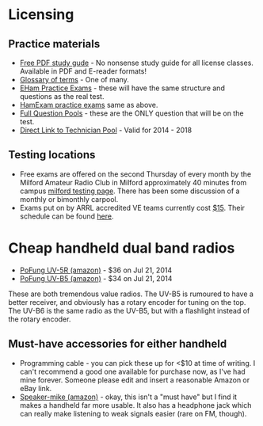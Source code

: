 # Licensing
## Practice materials
* [Free PDF study gude](http://www.kb6nu.com/tech-manual/) - No nonsense study guide for all license classes. Available in PDF and E-reader formats!
* [Glossary of terms](http://www.eham.net/newham/glossary) - One of many.
* [EHam Practice Exams](http://www.eham.net/exams/) - these will have the same structure and questions as the real test.
* [HamExam practice exams](http://hamexam.org/) same as above. 
* [Full Question Pools](http://www.arrl.org/question-pools) - these are the ONLY question that will be on the test.
* [Direct Link to Technician Pool](http://ncvec.org/downloads/2014-2018%20Tech%20Pool.pdf) - Valid for 2014 - 2018

## Testing locations
* Free exams are offered on the second Thursday of every month by the Milford Amateur Radio Club in Milford approximately 40 minutes from campus [milford testing page](http://www.w8mrc.com/club/ve-testing/). There has been some discussion of a monthly or bimonthly carpool.
* Exams put on by ARRL accredited VE teams currently cost [$15](http://www.arrl.org/arrl-vec-exam-fees). Their schedule can be found [here](http://www.arrl.org/find-an-amateur-radio-license-exam-session).

# Cheap handheld dual band radios
* [PoFung UV-5R (amazon)](http://www.amazon.com/dp/B007H4VT7A) - $36 on Jul 21, 2014
* [PoFung UV-B5 (amazon)](http://www.amazon.com/dp/B00BXVOKTW) - $34 on Jul 21, 2014

These are both tremendous value radios. The UV-B5 is rumoured to have a better receiver, and obviously has a rotary encoder for tuning on the top. The UV-B6 is the same radio as the UV-B5, but with a flashlight instead of the rotary encoder.

## Must-have accessories for either handheld
* Programming cable - you can pick these up for <$10 at time of writing. I can't recommend a good one available for purchase now, as I've had mine forever. Someone please edit and insert a reasonable Amazon or eBay link.
* [Speaker-mike (amazon)](http://www.amazon.com/dp/B008RZ0EQ0) - okay, this isn't a "must have" but I find it makes a handheld far more usable. It also has a headphone jack which can really make listening to weak signals easier (rare on FM, though).